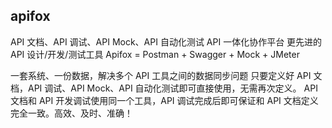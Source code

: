 ## apifox

API 文档、API 调试、API Mock、API 自动化测试
API 一体化协作平台
更先进的 API 设计/开发/测试工具
Apifox = Postman + Swagger + Mock + JMeter

一套系统、一份数据，解决多个 API 工具之间的数据同步问题
只要定义好 API 文档，API 调试、API Mock、API 自动化测试即可直接使用，无需再次定义。
API 文档和 API 开发调试使用同一个工具，API 调试完成后即可保证和 API 文档定义完全一致。高效、及时、准确！